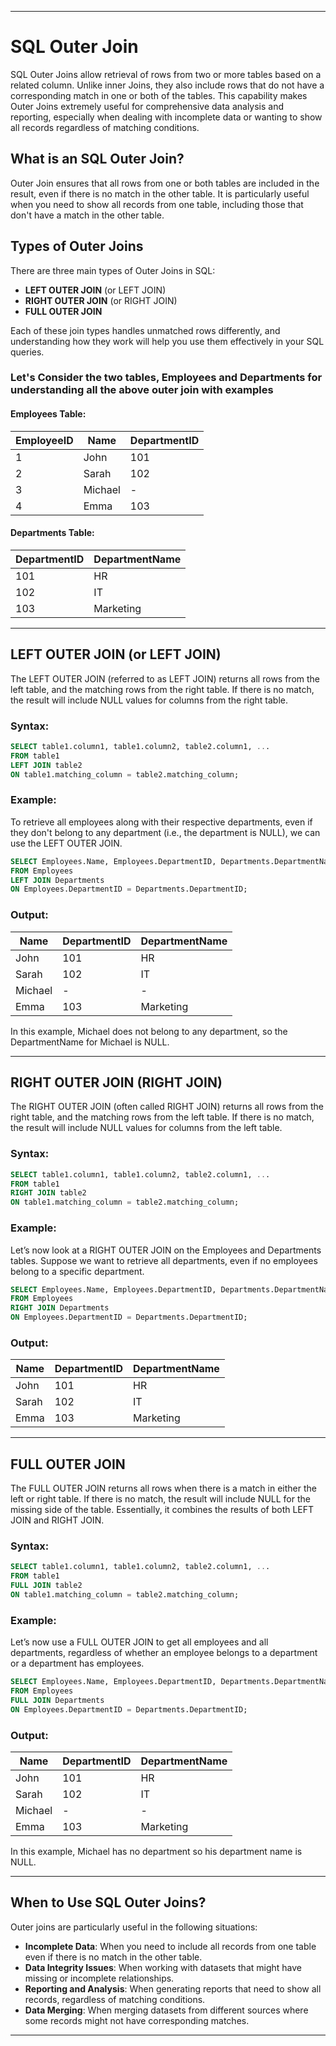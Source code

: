 
---

# SQL Outer Join

SQL Outer Joins allow retrieval of rows from two or more tables based on a related column. Unlike inner Joins, they also include rows that do not have a corresponding match in one or both of the tables. This capability makes Outer Joins extremely useful for comprehensive data analysis and reporting, especially when dealing with incomplete data or wanting to show all records regardless of matching conditions.

## What is an SQL Outer Join?

Outer Join ensures that all rows from one or both tables are included in the result, even if there is no match in the other table. It is particularly useful when you need to show all records from one table, including those that don't have a match in the other table.

## Types of Outer Joins

There are three main types of Outer Joins in SQL:

- **LEFT OUTER JOIN** (or LEFT JOIN)
- **RIGHT OUTER JOIN** (or RIGHT JOIN)
- **FULL OUTER JOIN**

Each of these join types handles unmatched rows differently, and understanding how they work will help you use them effectively in your SQL queries.

### Let's Consider the two tables, Employees and Departments for understanding all the above outer join with examples

#### Employees Table:

| EmployeeID | Name    | DepartmentID |
|------------|---------|---------------|
| 1          | John    | 101           |
| 2          | Sarah   | 102           |
| 3          | Michael | -             |
| 4          | Emma    | 103           |

#### Departments Table:

| DepartmentID | DepartmentName |
|--------------|----------------|
| 101          | HR             |
| 102          | IT             |
| 103          | Marketing      |

---

## LEFT OUTER JOIN (or LEFT JOIN)

The LEFT OUTER JOIN (referred to as LEFT JOIN) returns all rows from the left table, and the matching rows from the right table. If there is no match, the result will include NULL values for columns from the right table.

### Syntax:

```sql
SELECT table1.column1, table1.column2, table2.column1, ...
FROM table1
LEFT JOIN table2
ON table1.matching_column = table2.matching_column;
```

### Example:

To retrieve all employees along with their respective departments, even if they don't belong to any department (i.e., the department is NULL), we can use the LEFT OUTER JOIN.

```sql
SELECT Employees.Name, Employees.DepartmentID, Departments.DepartmentName
FROM Employees
LEFT JOIN Departments
ON Employees.DepartmentID = Departments.DepartmentID;
```

### Output:

| Name    | DepartmentID | DepartmentName |
|---------|--------------|----------------|
| John    | 101          | HR             |
| Sarah   | 102          | IT             |
| Michael | -            | -              |
| Emma    | 103          | Marketing      |

In this example, Michael does not belong to any department, so the DepartmentName for Michael is NULL.

---

## RIGHT OUTER JOIN (RIGHT JOIN)

The RIGHT OUTER JOIN (often called RIGHT JOIN) returns all rows from the right table, and the matching rows from the left table. If there is no match, the result will include NULL values for columns from the left table.

### Syntax:

```sql
SELECT table1.column1, table1.column2, table2.column1, ...
FROM table1
RIGHT JOIN table2
ON table1.matching_column = table2.matching_column;
```

### Example:

Let’s now look at a RIGHT OUTER JOIN on the Employees and Departments tables. Suppose we want to retrieve all departments, even if no employees belong to a specific department.

```sql
SELECT Employees.Name, Employees.DepartmentID, Departments.DepartmentName
FROM Employees
RIGHT JOIN Departments
ON Employees.DepartmentID = Departments.DepartmentID;
```

### Output:

| Name    | DepartmentID | DepartmentName |
|---------|--------------|----------------|
| John    | 101          | HR             |
| Sarah   | 102          | IT             |
| Emma    | 103          | Marketing      |

---

## FULL OUTER JOIN

The FULL OUTER JOIN returns all rows when there is a match in either the left or right table. If there is no match, the result will include NULL for the missing side of the table. Essentially, it combines the results of both LEFT JOIN and RIGHT JOIN.

### Syntax:

```sql
SELECT table1.column1, table1.column2, table2.column1, ...
FROM table1
FULL JOIN table2
ON table1.matching_column = table2.matching_column;
```

### Example:

Let’s now use a FULL OUTER JOIN to get all employees and all departments, regardless of whether an employee belongs to a department or a department has employees.

```sql
SELECT Employees.Name, Employees.DepartmentID, Departments.DepartmentName
FROM Employees
FULL JOIN Departments
ON Employees.DepartmentID = Departments.DepartmentID;
```

### Output:

| Name    | DepartmentID | DepartmentName |
|---------|--------------|----------------|
| John    | 101          | HR             |
| Sarah   | 102          | IT             |
| Michael | -            | -              |
| Emma    | 103          | Marketing      |

In this example, Michael has no department so his department name is NULL.

---

## When to Use SQL Outer Joins?

Outer joins are particularly useful in the following situations:

- **Incomplete Data**: When you need to include all records from one table even if there is no match in the other table.
- **Data Integrity Issues**: When working with datasets that might have missing or incomplete relationships.
- **Reporting and Analysis**: When generating reports that need to show all records, regardless of matching conditions.
- **Data Merging**: When merging datasets from different sources where some records might not have corresponding matches.

---